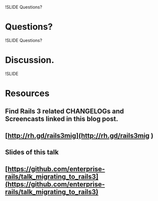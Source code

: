 !SLIDE Questions?
# Questions?

!SLIDE Questions?
# Discussion.

!SLIDE
# Resources
## Find Rails 3 related CHANGELOGs and Screencasts linked in this blog post.
## [http://rh.gd/rails3mig](http://rh.gd/rails3mig  )
## Slides of this talk
## [https://github.com/enterprise-rails/talk_migrating_to_rails3](https://github.com/enterprise-rails/talk_migrating_to_rails3)